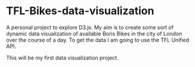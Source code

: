 # TFL-Bikes-data-visualization

A personal project to explore D3.js. My aim is to create some sort of dynamic data visualization of available Boris Bikes in the city of London over the course of a day. To get the data I am going to use the TFL Unified API.

This will be my first data visualization project.

